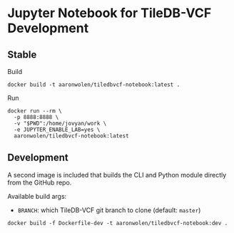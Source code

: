 # Jupyter Notebook for TileDB-VCF Development

## Stable

Build

```
docker build -t aaronwolen/tiledbvcf-notebook:latest .
```

Run

```
docker run --rm \
  -p 8888:8888 \
  -v "$PWD":/home/jovyan/work \
  -e JUPYTER_ENABLE_LAB=yes \
  aaronwolen/tiledbvcf-notebook:latest
```

## Development

A second image is included that builds the CLI and Python module directly from the GitHub repo.

Available build args:
* `BRANCH`: which TileDB-VCF git branch to clone (default: `master`)

```
docker build -f Dockerfile-dev -t aaronwolen/tiledbvcf-notebook:dev .
```
